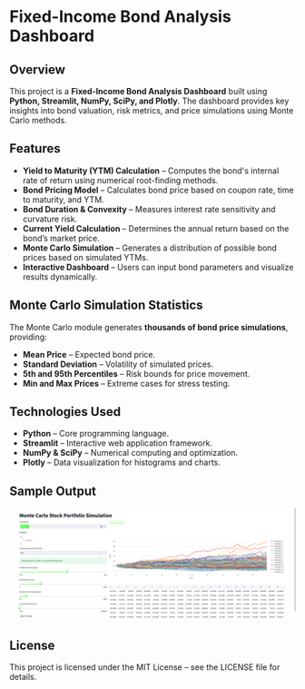 # Fixed-Income Bond Analysis Dashboard

## Overview

This project is a **Fixed-Income Bond Analysis Dashboard** built using **Python, Streamlit, NumPy, SciPy, and Plotly**. The dashboard provides key insights into bond valuation, risk metrics, and price simulations using Monte Carlo methods.

## Features

- **Yield to Maturity (YTM) Calculation** – Computes the bond's internal rate of return using numerical root-finding methods.
- **Bond Pricing Model** – Calculates bond price based on coupon rate, time to maturity, and YTM.
- **Bond Duration & Convexity** – Measures interest rate sensitivity and curvature risk.
- **Current Yield Calculation** – Determines the annual return based on the bond’s market price.
- **Monte Carlo Simulation** – Generates a distribution of possible bond prices based on simulated YTMs.
- **Interactive Dashboard** – Users can input bond parameters and visualize results dynamically.

## Monte Carlo Simulation Statistics

The Monte Carlo module generates **thousands of bond price simulations**, providing:

- **Mean Price** – Expected bond price.
- **Standard Deviation** – Volatility of simulated prices.
- **5th and 95th Percentiles** – Risk bounds for price movement.
- **Min and Max Prices** – Extreme cases for stress testing.

## Technologies Used

- **Python** – Core programming language.
- **Streamlit** – Interactive web application framework.
- **NumPy & SciPy** – Numerical computing and optimization.
- **Plotly** – Data visualization for histograms and charts.

## Sample Output
![Sample](https://github.com/Real-VeerSandhu/Monte-Carlo-Simulation-App/blob/main/sim.png)

## License
This project is licensed under the MIT License – see the LICENSE file for details.

